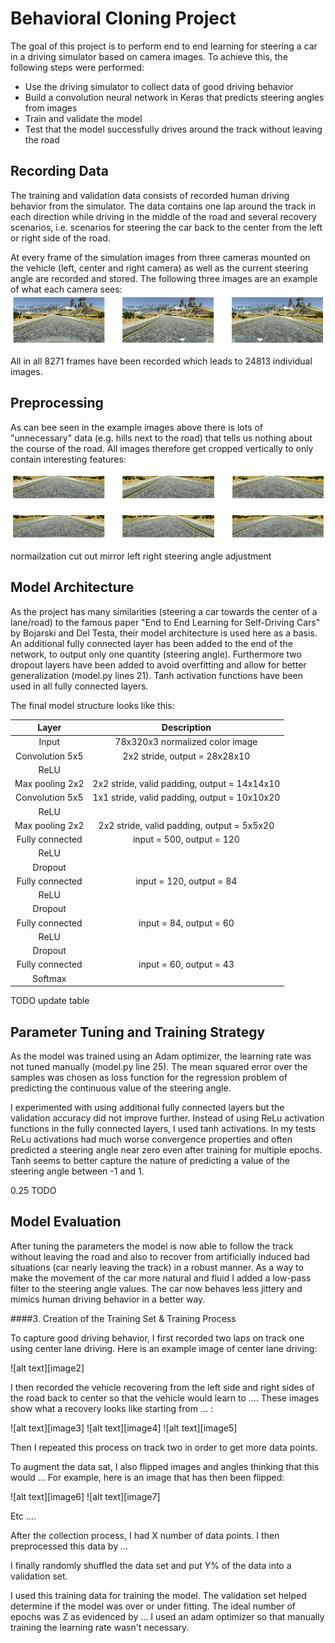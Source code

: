 # **Behavioral Cloning Project**

The goal of this project is to perform end to end learning for steering a car in a driving simulator based on camera images.
To achieve this, the following steps were performed:
* Use the driving simulator to collect data of good driving behavior
* Build a convolution neural network in Keras that predicts steering angles from images
* Train and validate the model 
* Test that the model successfully drives around the track without leaving the road


[//]: # (Image References)
[images_orig]: ./images_orig.png "Recorded images (center, left and right camera)"
[images_cropped]: ./images_cropped.png "Images cropped to exclude unnecessary data"
[images_mirrored]: ./images_cropped_mirrored.png "Mirrored images"


## Recording Data

The training and validation data consists of recorded human driving behavior from the simulator. 
The data contains one lap around the track in each direction while driving in the middle of the road and several recovery scenarios, i.e. scenarios for steering the car back to the center from the left or right side of the road.

At every frame of the simulation images from three cameras mounted on the vehicle (left, center and right camera) as well as the current steering angle are recorded and stored.
The following three images are an example of what each camera sees:
![alt text][images_orig]

All in all 8271 frames have been recorded which leads to 24813 individual images. 


## Preprocessing

As can bee seen in the example images above there is lots of "unnecessary" data (e.g. hills next to the road) that tells us nothing about the course of the road. 
All images therefore get cropped vertically to only contain interesting features:

![alt text][images_cropped]

![alt text][images_mirrored]

normailzation
cut out
mirror
left right steering angle adjustment


## Model Architecture 

As the project has many similarities (steering a car towards the center of a lane/road) to the famous paper "End to End Learning for Self-Driving Cars" by Bojarski and Del Testa, their model architecture is used here as a basis. 
An additional fully connected layer has been added to the end of the network, to output only one quantity (steering angle). 
Furthermore two dropout layers have been added to avoid overfitting and allow for better generalization (model.py lines 21).
Tanh activation functions have been used in all fully connected layers.

The final model structure looks like this:

| Layer         		|     Description	        					| 
|:---------------------:|:---------------------------------------------:| 
| Input         		| 78x320x3 normalized color image   							                 | 
| Convolution 5x5 | 2x2 stride, output = 28x28x10 	|
| ReLU					       |												                                     |
| Max pooling	2x2 | 2x2 stride, valid padding, output = 14x14x10 				 |
| Convolution 5x5 | 1x1 stride, valid padding, output = 10x10x20 	|
| ReLU					       |												                                     |
| Max pooling	2x2 | 2x2 stride, valid padding, output = 5x5x20 				   |
| Fully connected		| input = 500, output = 120        					|
| ReLU					       |												                                  |
| Dropout					       |												                               |
| Fully connected		| input = 120, output = 84        					|
| ReLU					       |												                                  |
| Dropout					       |												                               |
| Fully connected		| input = 84, output = 60        					|
| ReLU					       |												                                  |
| Dropout					       |												                               |
| Fully connected		| input = 60, output = 43        					|
| Softmax				     |         									|
 
TODO update table

<!--The model was trained and validated on different data sets to ensure that the model was not overfitting (model.py line 10-16). 
The model was tested by running it through the simulator and ensuring that the vehicle could stay on the track.-->

## Parameter Tuning and Training Strategy

As the model was trained using an Adam optimizer, the learning rate was not tuned manually (model.py line 25). 
The mean squared error over the samples was chosen as loss function for the regression problem of predicting the continuous value of the steering angle.

I experimented with using additional fully connected layers but the validation accuracy did not improve further. 
Instead of using ReLu activation functions in the fully connected layers, I used tanh activations. 
In my tests ReLu activations had much worse convergence properties and often predicted a steering angle near zero even after training for multiple epochs. Tanh seems to better capture the nature of predicting a value of the steering angle between -1 and 1.

0.25 TODO

## Model Evaluation

After tuning the parameters the model is now able to follow the track without leaving the road and also to recover from artificially induced bad situations (car nearly leaving the track) in a robust manner.
As a way to make the movement of the car more natural and fluid I added a low-pass filter to the steering angle values. 
The car now behaves less jittery and mimics human driving behavior in a better way.


####3. Creation of the Training Set & Training Process

To capture good driving behavior, I first recorded two laps on track one using center lane driving. Here is an example image of center lane driving:

![alt text][image2]

I then recorded the vehicle recovering from the left side and right sides of the road back to center so that the vehicle would learn to .... These images show what a recovery looks like starting from ... :

![alt text][image3]
![alt text][image4]
![alt text][image5]

Then I repeated this process on track two in order to get more data points.

To augment the data sat, I also flipped images and angles thinking that this would ... For example, here is an image that has then been flipped:

![alt text][image6]
![alt text][image7]

Etc ....

After the collection process, I had X number of data points. I then preprocessed this data by ...


I finally randomly shuffled the data set and put Y% of the data into a validation set. 

I used this training data for training the model. The validation set helped determine if the model was over or under fitting. The ideal number of epochs was Z as evidenced by ... I used an adam optimizer so that manually training the learning rate wasn't necessary.
